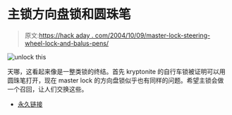 # 主锁方向盘锁和圆珠笔

> 原文:[https://hack aday . com/2004/10/09/master-lock-steering-wheel-lock-and-balus-pens/](https://hackaday.com/2004/10/09/master-lock-steering-wheel-lock-and-ballpoint-pens/)

![unlock this](img/a266b527a1632ef8c804e6550fa11ec6.png)

天哪，这看起来像是一整类锁的终结。首先 kryptonite 的自行车锁被证明可以用圆珠笔打开，现在 master lock 的方向盘锁似乎也有同样的问题。希望主锁会做一个召回，让人们交换这些。

*   [永久链接](http://www.engadget.com/entry/3744297085452721/)